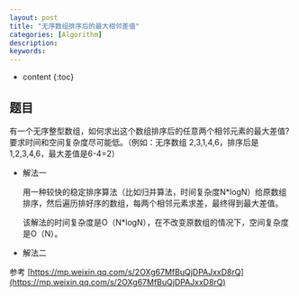 ```yaml
---
layout: post
title: "无序数组排序后的最大相邻差值"
categories: [Algorithm]
description:
keywords:
---
```


* content
{:toc} 

## 题目

有一个无序整型数组，如何求出这个数组排序后的任意两个相邻元素的最大差值? 要求时间和空间复杂度尽可能低。（例如：无序数组 2,3,1,4,6，排序后是1,2,3,4,6，最大差值是6-4=2）

* 解法一

    用一种较快的稳定排序算法（比如归并算法，时间复杂度N*logN）给原数组排序，然后遍历排好序的数组，每两个相邻元素求差，最终得到最大差值。

    该解法的时间复杂度是O（N*logN），在不改变原数组的情况下，空间复杂度是O（N）。

* 解法二

    
  

参考 [https://mp.weixin.qq.com/s/2OXg67MfBuQjDPAJxxD8rQ](https://mp.weixin.qq.com/s/2OXg67MfBuQjDPAJxxD8rQ)







